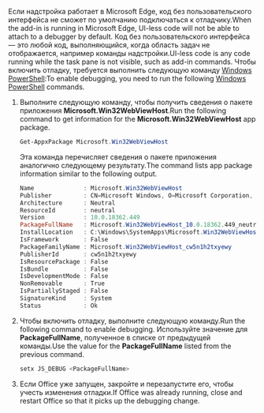 <span data-ttu-id="de6fd-101">Если надстройка работает в Microsoft Edge, код без пользовательского интерфейса не сможет по умолчанию подключаться к отладчику.</span><span class="sxs-lookup"><span data-stu-id="de6fd-101">When the add-in is running in Microsoft Edge, UI-less code will not be able to attach to a debugger by default.</span></span>
<span data-ttu-id="de6fd-102">Код без пользовательского интерфейса — это любой код, выполняющийся, когда область задач не отображается, например команды надстройки.</span><span class="sxs-lookup"><span data-stu-id="de6fd-102">UI-less code is any code running while the task pane is not visible, such as add-in commands.</span></span> <span data-ttu-id="de6fd-103">Чтобы включить отладку, требуется выполнить следующую команду [Windows PowerShell](/powershell/scripting/getting-started/getting-started-with-windows-powershell):</span><span class="sxs-lookup"><span data-stu-id="de6fd-103">To enable debugging, you need to run the following [Windows PowerShell](/powershell/scripting/getting-started/getting-started-with-windows-powershell) commands.</span></span>

1. <span data-ttu-id="de6fd-104">Выполните следующую команду, чтобы получить сведения о пакете приложения **Microsoft.Win32WebViewHost**.</span><span class="sxs-lookup"><span data-stu-id="de6fd-104">Run the following command to get information for the **Microsoft.Win32WebViewHost** app package.</span></span>
    
    ```powershell
    Get-AppxPackage Microsoft.Win32WebViewHost
    ```
    
    <span data-ttu-id="de6fd-105">Эта команда перечисляет сведения о пакете приложения аналогично следующему результату.</span><span class="sxs-lookup"><span data-stu-id="de6fd-105">The command lists app package information similar to the following output.</span></span>
    
    ```powershell
    Name              : Microsoft.Win32WebViewHost
    Publisher         : CN=Microsoft Windows, O=Microsoft Corporation, L=Redmond, S=Washington, C=US
    Architecture      : Neutral
    ResourceId        : neutral
    Version           : 10.0.18362.449
    PackageFullName   : Microsoft.Win32WebViewHost_10.0.18362.449_neutral_neutral_cw5n1h2txyewy
    InstallLocation   : C:\Windows\SystemApps\Microsoft.Win32WebViewHost_cw5n1h2txyewy
    IsFramework       : False
    PackageFamilyName : Microsoft.Win32WebViewHost_cw5n1h2txyewy
    PublisherId       : cw5n1h2txyewy
    IsResourcePackage : False
    IsBundle          : False
    IsDevelopmentMode : False
    NonRemovable      : True
    IsPartiallyStaged : False
    SignatureKind     : System
    Status            : Ok
    ```
    
2. <span data-ttu-id="de6fd-106">Чтобы включить отладку, выполните следующую команду.</span><span class="sxs-lookup"><span data-stu-id="de6fd-106">Run the following command to enable debugging.</span></span> <span data-ttu-id="de6fd-107">Используйте значение для **PackageFullName**, полученное в списке от предыдущей команды.</span><span class="sxs-lookup"><span data-stu-id="de6fd-107">Use the value for the **PackageFullName** listed from the previous command.</span></span>
    
    ```powershell
    setx JS_DEBUG <PackageFullName>
    ```
    
3. <span data-ttu-id="de6fd-108">Если Office уже запущен, закройте и перезапустите его, чтобы учесть изменения отладки.</span><span class="sxs-lookup"><span data-stu-id="de6fd-108">If Office was already running, close and restart Office so that it picks up the debugging change.</span></span>
